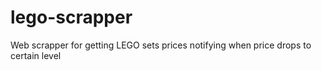 # lego-scrapper
Web scrapper for getting LEGO sets prices notifying when price drops to certain level
